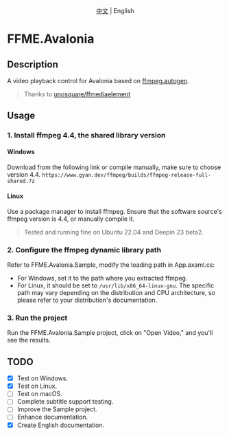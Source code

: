 <p align="center"><a href="Readme.md">中文</a> | English</p>

# FFME.Avalonia

## Description

A video playback control for Avalonia based on [ffmpeg.autogen](https://github.com/Ruslan-B/FFmpeg.AutoGen).
> Thanks to [unosquare/ffmediaelement](https://github.com/unosquare/ffmediaelement)

## Usage

### 1. Install ffmpeg 4.4, the shared library version

#### Windows

Download from the following link or compile manually, make sure to choose version 4.4.
`https://www.gyan.dev/ffmpeg/builds/ffmpeg-release-full-shared.7z`

#### Linux

Use a package manager to install ffmpeg. Ensure that the software source's ffmpeg version is 4.4, or manually compile it.
> Tested and running fine on Ubuntu 22.04 and Deepin 23 beta2.

### 2. Configure the ffmpeg dynamic library path

Refer to FFME.Avalonia.Sample, modify the loading path in App.axaml.cs:
   - For Windows, set it to the path where you extracted ffmpeg.
   - For Linux, it should be set to `/usr/lib/x86_64-linux-gnu`. The specific path may vary depending on the distribution and CPU architecture, so please refer to your distribution's documentation.

### 3. Run the project

Run the FFME.Avalonia.Sample project, click on "Open Video," and you'll see the results.

## TODO

- [x] Test on Windows.
- [x] Test on Linux.
- [ ] Test on macOS.
- [ ] Complete subtitle support testing.
- [ ] Improve the Sample project.
- [ ] Enhance documentation.
- [x] Create English documentation.